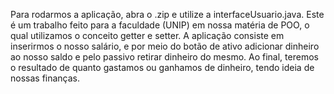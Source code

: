 Para rodarmos a aplicação, abra o .zip e utilize a interfaceUsuario.java.
Este é um trabalho feito para a faculdade (UNIP) em nossa matéria de POO, o qual utilizamos o conceito getter e setter. A aplicação consiste em inserirmos o nosso salário, e
por meio do botão de ativo adicionar dinheiro ao nosso saldo e pelo passivo retirar dinheiro do mesmo. Ao final, teremos o resultado de quanto gastamos ou ganhamos de dinheiro, tendo ideia de nossas finanças.
